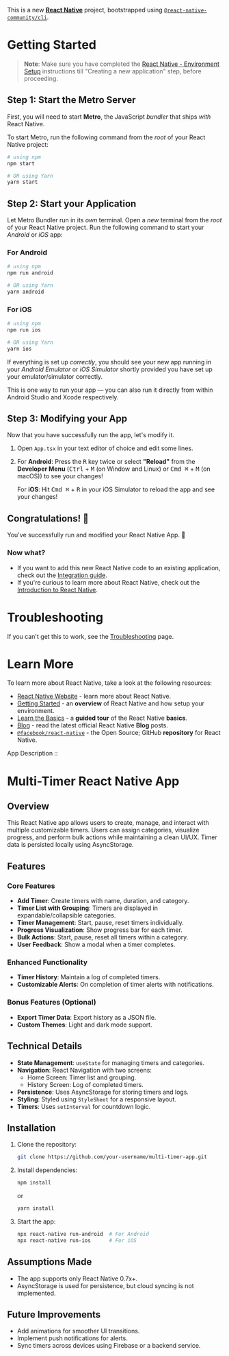 This is a new [**React Native**](https://reactnative.dev) project, bootstrapped using [`@react-native-community/cli`](https://github.com/react-native-community/cli).

# Getting Started

>**Note**: Make sure you have completed the [React Native - Environment Setup](https://reactnative.dev/docs/environment-setup) instructions till "Creating a new application" step, before proceeding.

## Step 1: Start the Metro Server

First, you will need to start **Metro**, the JavaScript _bundler_ that ships _with_ React Native.

To start Metro, run the following command from the _root_ of your React Native project:

```bash
# using npm
npm start

# OR using Yarn
yarn start
```

## Step 2: Start your Application

Let Metro Bundler run in its _own_ terminal. Open a _new_ terminal from the _root_ of your React Native project. Run the following command to start your _Android_ or _iOS_ app:

### For Android

```bash
# using npm
npm run android

# OR using Yarn
yarn android
```

### For iOS

```bash
# using npm
npm run ios

# OR using Yarn
yarn ios
```

If everything is set up _correctly_, you should see your new app running in your _Android Emulator_ or _iOS Simulator_ shortly provided you have set up your emulator/simulator correctly.

This is one way to run your app — you can also run it directly from within Android Studio and Xcode respectively.

## Step 3: Modifying your App

Now that you have successfully run the app, let's modify it.

1. Open `App.tsx` in your text editor of choice and edit some lines.
2. For **Android**: Press the <kbd>R</kbd> key twice or select **"Reload"** from the **Developer Menu** (<kbd>Ctrl</kbd> + <kbd>M</kbd> (on Window and Linux) or <kbd>Cmd ⌘</kbd> + <kbd>M</kbd> (on macOS)) to see your changes!

   For **iOS**: Hit <kbd>Cmd ⌘</kbd> + <kbd>R</kbd> in your iOS Simulator to reload the app and see your changes!

## Congratulations! :tada:

You've successfully run and modified your React Native App. :partying_face:

### Now what?

- If you want to add this new React Native code to an existing application, check out the [Integration guide](https://reactnative.dev/docs/integration-with-existing-apps).
- If you're curious to learn more about React Native, check out the [Introduction to React Native](https://reactnative.dev/docs/getting-started).

# Troubleshooting

If you can't get this to work, see the [Troubleshooting](https://reactnative.dev/docs/troubleshooting) page.

# Learn More

To learn more about React Native, take a look at the following resources:

- [React Native Website](https://reactnative.dev) - learn more about React Native.
- [Getting Started](https://reactnative.dev/docs/environment-setup) - an **overview** of React Native and how setup your environment.
- [Learn the Basics](https://reactnative.dev/docs/getting-started) - a **guided tour** of the React Native **basics**.
- [Blog](https://reactnative.dev/blog) - read the latest official React Native **Blog** posts.
- [`@facebook/react-native`](https://github.com/facebook/react-native) - the Open Source; GitHub **repository** for React Native.


App Description ::

# Multi-Timer React Native App

## Overview
This React Native app allows users to create, manage, and interact with multiple customizable timers. Users can assign categories, visualize progress, and perform bulk actions while maintaining a clean UI/UX. Timer data is persisted locally using AsyncStorage.

## Features
### Core Features
- **Add Timer**: Create timers with name, duration, and category.
- **Timer List with Grouping**: Timers are displayed in expandable/collapsible categories.
- **Timer Management**: Start, pause, reset timers individually.
- **Progress Visualization**: Show progress bar for each timer.
- **Bulk Actions**: Start, pause, reset all timers within a category.
- **User Feedback**: Show a modal when a timer completes.

### Enhanced Functionality
- **Timer History**: Maintain a log of completed timers.
- **Customizable Alerts**: On completion of timer alerts with notifications.

### Bonus Features (Optional)
- **Export Timer Data**: Export history as a JSON file.
- **Custom Themes**: Light and dark mode support.

## Technical Details
- **State Management**: `useState` for managing timers and categories.
- **Navigation**: React Navigation with two screens:
  - Home Screen: Timer list and grouping.
  - History Screen: Log of completed timers.
- **Persistence**: Uses AsyncStorage for storing timers and logs.
- **Styling**: Styled using `StyleSheet` for a responsive layout.
- **Timers**: Uses `setInterval` for countdown logic.

## Installation
1. Clone the repository:
   ```sh
   git clone https://github.com/your-username/multi-timer-app.git
   ```
2. Install dependencies:
   ```sh
   npm install
   ```
   or
   ```sh
   yarn install
   ```
3. Start the app:
   ```sh
   npx react-native run-android  # For Android
   npx react-native run-ios      # For iOS
   ```

## Assumptions Made
- The app supports only React Native 0.7x+.
- AsyncStorage is used for persistence, but cloud syncing is not implemented.

## Future Improvements
- Add animations for smoother UI transitions.
- Implement push notifications for alerts.
- Sync timers across devices using Firebase or a backend service.
